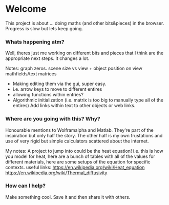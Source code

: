 # Welcome
This project is about ... doing maths (and other bits&pieces) in the browser. Progress is slow but lets keep going.

### Whats happening atm?
Well, theres just me working on different bits and pieces that I think are the appropriate next steps. It changes a lot.

Notes:
graph zeros.
scene size vs view + object position on view
mathfields/text
matrices
 * Making editing them via the gui, super easy.
  * i.e. arrow keys to move to different entires
  * allowing functions within entries?
  * Algorithmic initialization (i.e. matrix is too big to manually type all of the entires)
Add links within text to other objects or web links.

### Where are you going with this? Why?
Honourable mentions to Wolframalpha and Matlab. They're part of the inspiration but only half the story. The other half is my own frustations and use of very rigid but simple calculators scattered about the internet.

My notes:
A project to jump into could be the heat equation! i.e. this is how you model for heat, here are a bunch of tables with all of the values for different materials, here are some setups of the equation for specific contexts.
useful links:
https://en.wikipedia.org/wiki/Heat_equation
https://en.wikipedia.org/wiki/Thermal_diffusivity

### How can I help?
Make something cool. Save it and then share it with others.
